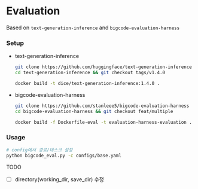 # Evaluation
Based on `text-generation-inference` and `bigcode-evaluation-harness`


### Setup
- text-generation-inference
  ```bash
  git clone https://github.com/huggingface/text-generation-inference
  cd text-generation-inference && git checkout tags/v1.4.0

  docker build -t dice/text-generation-inference:1.4.0 .
  ```

- bigcode-evaluation-harness
  ```bash
  git clone https://github.com/stanleee5/bigcode-evaluation-harness
  cd bigcode-evaluation-harness && git checkout feat/multiple

  docker build -f Dockerfile-eval -t evaluation-harness-evaluation .
  ```

### Usage

```bash
# config에서 경로/태스크 설정
python bigcode_eval.py -c configs/base.yaml
```

TODO
- [ ] directory(working_dir, save_dir) 수정
